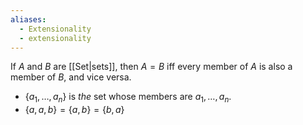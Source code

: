 ```yaml
---
aliases:
  - Extensionality
  - extensionality
---
```

If $A$ and $B$ are [[Set|sets]], then $A=B$ iff every member of $A$ is also a member of $B$, and vice versa.

- $\{a_1, \dots, a_n\}$ is _the_ set whose members are $a_1, \dots, a_n$.
- $\{a, a, b\}=\{a,b\}=\{b,a\}$
